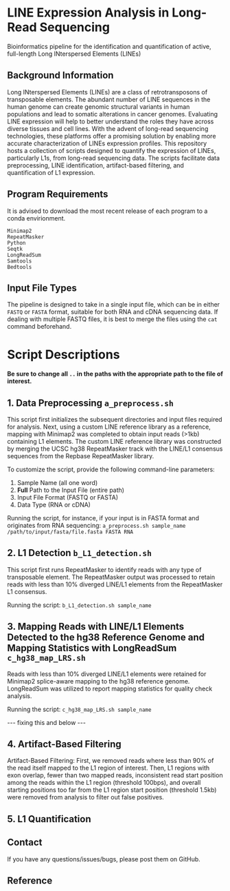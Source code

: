 # LINE Expression Analysis in Long-Read Sequencing 
Bioinformatics pipeline for the identification and quantification of active, full-length Long INterspersed Elements (LINEs)

## Background Information

Long INterspersed Elements (LINEs) are a class of retrotransposons of transposable elements. The abundant number of LINE sequences in the human genome can create genomic structural variants in human populations and lead to somatic alterations in cancer genomes. Evaluating LINE expression will help to better understand the roles they have across diverse tissues and cell lines. With the advent of long-read sequencing technologies, these platforms offer a promising solution by enabling more accurate characterization of LINEs expression profiles. This repository hosts a collection of scripts designed to quantify the expression of LINEs, particularly L1s, from long-read sequencing data. The scripts facilitate data preprocessing, LINE identification, artifact-based filtering, and quantification of L1 expression. 


## Program Requirements
It is advised to download the most recent release of each program to a conda envirionment. 
```
Minimap2
RepeatMasker
Python
Seqtk
LongReadSum
Samtools
Bedtools
```

## Input File Types
The pipeline is designed to take in a single input file, which can be in either `FASTQ` or `FASTA` format, suitable for both RNA and cDNA sequencing data. If dealing with multiple FASTQ files, it is best to merge the files using the `cat` command beforehand.


# Script Descriptions 
#### Be sure to change all `..` in the paths with the appropriate path to the file of interest. 


## 1. Data Preprocessing  `a_preprocess.sh`
This script first initializes the subsequent directories and input files required for analysis. Next, using a custom LINE reference library as a reference, mapping with Minimap2 was completed to obtain input reads (>1kb) containing L1 elements. The custom LINE reference library was constructed by merging the UCSC hg38 RepeatMasker track with the LINE/L1 consensus sequences from the Repbase RepeatMasker library. 

To customize the script, provide the following command-line parameters:
1. Sample Name  (all one word)
2. **Full** Path to the Input File (entire path)
3. Input File Format (FASTQ or FASTA)
4. Data Type (RNA or cDNA)

Running the script, for instance, if your input is in FASTA format and originates from RNA sequencing: 
`a_preprocess.sh sample_name /path/to/input/fasta/file.fasta FASTA RNA`





## 2. L1 Detection  `b_L1_detection.sh`
This script first runs RepeatMasker to identify reads with any type of transposable element. The RepeatMasker output was processed to retain reads with less than 10% diverged LINE/L1 elements from the RepeatMasker L1 consensus. 

Running the script: 
`b_L1_detection.sh sample_name`




## 3. Mapping Reads with LINE/L1 Elements Detected to the hg38 Reference Genome and Mapping Statistics with LongReadSum `c_hg38_map_LRS.sh`
Reads with less than 10% diverged LINE/L1 elements were retained for Minimap2 splice-aware mapping to the hg38 reference genome. LongReadSum was utilized to report mapping statistics for quality check analysis. 

Running the script: 
`c_hg38_map_LRS.sh sample_name`

--- fixing this and below --- 



## 4. Artifact-Based Filtering
Artifact-Based Filtering: First, we removed reads where less than 90% of the read itself mapped to the L1 region of interest. Then, L1 regions with exon overlap, fewer than two mapped reads, inconsistent read start position among the reads within the L1 region (threshold 100bps), and overall starting positions too far from the L1 region start position (threshold 1.5kb) were removed from analysis to filter out false positives. 




## 5. L1 Quantification





## Contact
If you have any questions/issues/bugs, please post them on GitHub. 

## Reference
